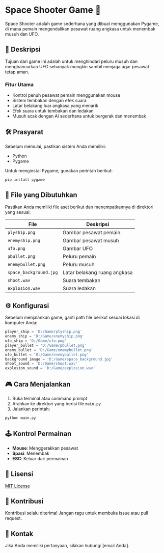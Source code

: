 # Space Shooter Game 🚀

Space Shooter adalah game sederhana yang dibuat menggunakan Pygame, di mana pemain mengendalikan pesawat ruang angkasa untuk menembak musuh dan UFO.

## 📝 Deskripsi

Tujuan dari game ini adalah untuk menghindari peluru musuh dan menghancurkan UFO sebanyak mungkin sambil menjaga agar pesawat tetap aman.

### Fitur Utama
* Kontrol penuh pesawat pemain menggunakan mouse
* Sistem tembakan dengan efek suara
* Latar belakang luar angkasa yang menarik
* Efek suara untuk tembakan dan ledakan
* Musuh acak dengan AI sederhana untuk bergerak dan menembak

## 🛠️ Prasyarat

Sebelum memulai, pastikan sistem Anda memiliki:
* Python
* Pygame

Untuk menginstal Pygame, gunakan perintah berikut:
```bash
pip install pygame
```

## 📁 File yang Dibutuhkan

Pastikan Anda memiliki file aset berikut dan menempatkannya di direktori yang sesuai:

| File | Deskripsi |
|------|-----------|
| `plyship.png` | Gambar pesawat pemain |
| `enemyship.png` | Gambar pesawat musuh |
| `ufo.png` | Gambar UFO |
| `pbullet.png` | Peluru pemain |
| `enemybullet.png` | Peluru musuh |
| `space_background.jpg` | Latar belakang ruang angkasa |
| `shoot.wav` | Suara tembakan |
| `explosion.wav` | Suara ledakan |

## ⚙️ Konfigurasi

Sebelum menjalankan game, ganti path file berikut sesuai lokasi di komputer Anda:

```python
player_ship = 'D:/Game/plyship.png'
enemy_ship = 'D:/Game/enemyship.png'
ufo_ship = 'D:/Game/ufo.png'
player_bullet = 'D:/Game/pbullet.png'
enemy_bullet = 'D:/Game/enemybullet.png'
ufo_bullet = 'D:/Game/enemybullet.png'
background_image = 'D:/Game/space_background.jpg'
shoot_sound = 'D:/Game/shoot.wav'
explosion_sound = 'D:/Game/explosion.wav'
```

## 🎮 Cara Menjalankan

1. Buka terminal atau command prompt
2. Arahkan ke direktori yang berisi file `main.py`
3. Jalankan perintah:
```bash
python main.py
```

## 🕹️ Kontrol Permainan

* **Mouse**: Menggerakkan pesawat
* **Spasi**: Menembak
* **ESC**: Keluar dari permainan

## 📝 Lisensi

[MIT License](LICENSE)

## 👥 Kontribusi

Kontribusi selalu diterima! Jangan ragu untuk membuka issue atau pull request.

## 📧 Kontak

Jika Anda memiliki pertanyaan, silakan hubungi [email Anda].
